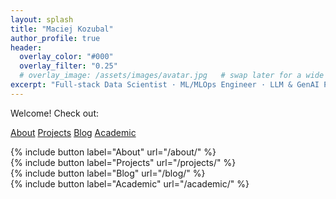 ```yaml
---
layout: splash
title: "Maciej Kozubal"
author_profile: true
header:
  overlay_color: "#000"
  overlay_filter: "0.25"
  # overlay_image: /assets/images/avatar.jpg   # swap later for a wide hero img
excerpt: "Full-stack Data Scientist · ML/MLOps Engineer · LLM & GenAI Practitioner"
---
```


Welcome! Check out:

<div class="btn-group">
  <a class="btn btn--primary" href="/about/">About</a>
  <a class="btn btn--primary" href="/projects/">Projects</a>
  <a class="btn btn--primary" href="/blog/">Blog</a>
  <a class="btn btn--primary" href="/academic/">Academic</a>
</div>


{% include button label="About" url="/about/" %}  
{% include button label="Projects" url="/projects/" %}  
{% include button label="Blog" url="/blog/" %}  
{% include button label="Academic" url="/academic/" %}

